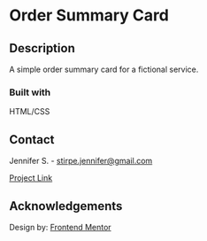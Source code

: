 # Order Summary Card

## Description

A simple order summary card for a fictional service.

### Built with

HTML/CSS

## Contact

Jennifer S. - stirpe.jennifer@gmail.com

[Project Link](https://jennstirpe.github.io/order-summary-component/)

## Acknowledgements

Design by: [Frontend Mentor](https://www.frontendmentor.io/)